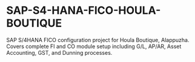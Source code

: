 # SAP-S4-HANA-FICO-HOULA-BOUTIQUE
SAP S/4HANA FICO configuration project for Houla Boutique, Alappuzha. Covers complete FI and CO module setup including G/L, AP/AR, Asset Accounting, GST, and Dunning processes.
